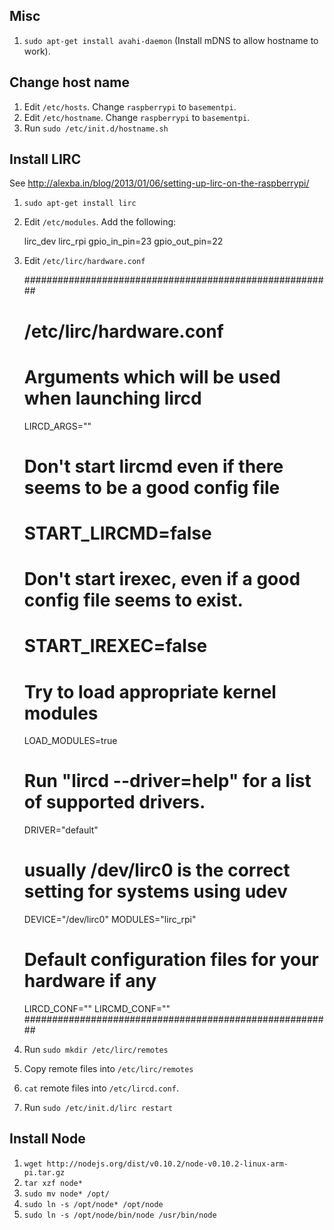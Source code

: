 
Misc
----

1. ```sudo apt-get install avahi-daemon``` (Install mDNS to allow hostname to work).

Change host name
----------------

1. Edit ```/etc/hosts```. Change ```raspberrypi``` to ```basementpi```.
1. Edit ```/etc/hostname```. Change ```raspberrypi``` to ```basementpi```.
1. Run ```sudo /etc/init.d/hostname.sh```

Install LIRC
------------

See http://alexba.in/blog/2013/01/06/setting-up-lirc-on-the-raspberrypi/

1. ```sudo apt-get install lirc```
1. Edit ```/etc/modules```. Add the following:
    
    lirc_dev
    lirc_rpi gpio_in_pin=23 gpio_out_pin=22

1. Edit ```/etc/lirc/hardware.conf```

    ########################################################
    # /etc/lirc/hardware.conf
    #
    # Arguments which will be used when launching lircd
    LIRCD_ARGS=""

    # Don't start lircmd even if there seems to be a good config file
    # START_LIRCMD=false

    # Don't start irexec, even if a good config file seems to exist.
    # START_IREXEC=false

    # Try to load appropriate kernel modules
    LOAD_MODULES=true

    # Run "lircd --driver=help" for a list of supported drivers.
    DRIVER="default"
    # usually /dev/lirc0 is the correct setting for systems using udev
    DEVICE="/dev/lirc0"
    MODULES="lirc_rpi"

    # Default configuration files for your hardware if any
    LIRCD_CONF=""
    LIRCMD_CONF=""
    ########################################################

1. Run ```sudo mkdir /etc/lirc/remotes```
1. Copy remote files into ```/etc/lirc/remotes```
1. ```cat``` remote files into ```/etc/lircd.conf```.
1. Run ```sudo /etc/init.d/lirc restart```

Install Node
------------

1. ```wget http://nodejs.org/dist/v0.10.2/node-v0.10.2-linux-arm-pi.tar.gz```
1. ```tar xzf node*```
1. ```sudo mv node* /opt/```
1. ```sudo ln -s /opt/node* /opt/node```
1. ```sudo ln -s /opt/node/bin/node /usr/bin/node```
